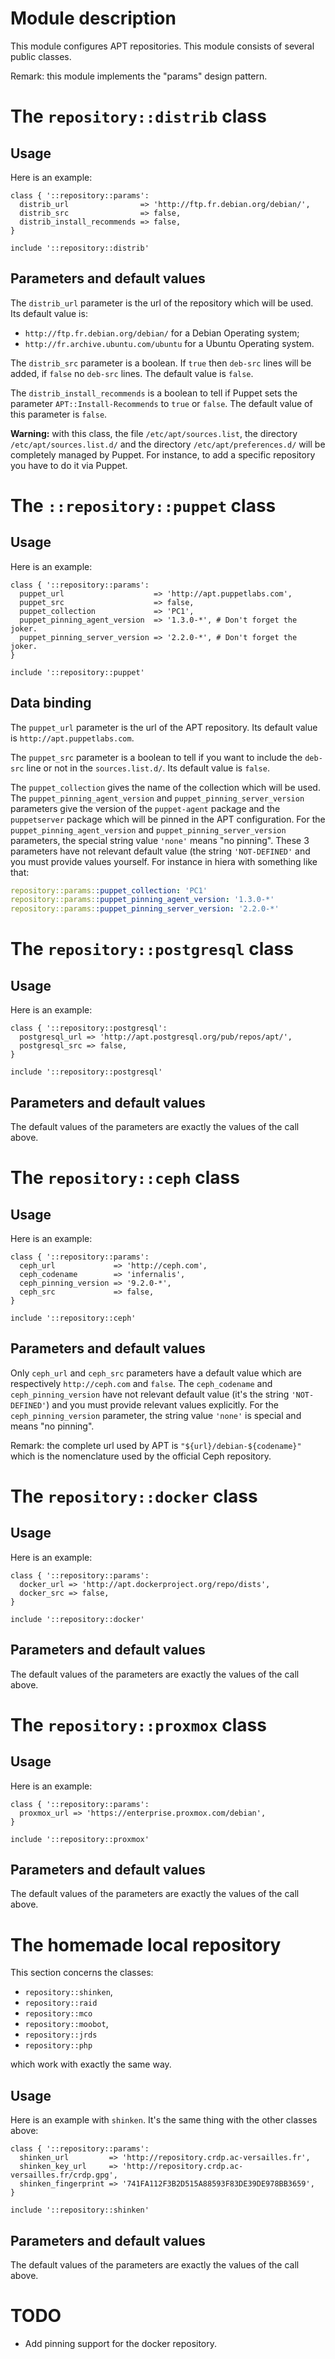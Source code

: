 # Module description

This module configures APT repositories. This module
consists of several public classes.

Remark: this module implements the "params" design pattern.


# The `repository::distrib` class

## Usage

Here is an example:

```puppet
class { '::repository::params':
  distrib_url                => 'http://ftp.fr.debian.org/debian/',
  distrib_src                => false,
  distrib_install_recommends => false,
}

include '::repository::distrib'
```

## Parameters and default values

The `distrib_url` parameter is the url of the repository which will be used.
Its default value is:

* `http://ftp.fr.debian.org/debian/` for a Debian Operating system;
* `http://fr.archive.ubuntu.com/ubuntu` for a Ubuntu Operating system.

The `distrib_src` parameter is a boolean. If `true` then `deb-src`
lines will be added, if `false` no `deb-src` lines. The
default value is `false`.

The `distrib_install_recommends` is a boolean to tell if Puppet
sets the parameter `APT::Install-Recommends` to `true`
or `false`. The default value of this parameter is `false`.

**Warning:** with this class, the file `/etc/apt/sources.list`,
the directory `/etc/apt/sources.list.d/` and the directory
`/etc/apt/preferences.d/` will be completely managed by Puppet.
For instance, to add a specific repository you have to do it
via Puppet.


# The `::repository::puppet` class

## Usage

Here is an example:

```puppet
class { '::repository::params':
  puppet_url                    => 'http://apt.puppetlabs.com',
  puppet_src                    => false,
  puppet_collection             => 'PC1',
  puppet_pinning_agent_version  => '1.3.0-*', # Don't forget the joker.
  puppet_pinning_server_version => '2.2.0-*', # Don't forget the joker.
}

include '::repository::puppet'
```

## Data binding

The `puppet_url` parameter is the url of the APT repository.
Its default value is `http://apt.puppetlabs.com`.

The `puppet_src` parameter is a boolean to tell if you
want to include the `deb-src` line or not in the
`sources.list.d/`. Its default value is `false`.

The `puppet_collection` gives the name of the collection
which will be used. The `puppet_pinning_agent_version` and
`puppet_pinning_server_version` parameters give the version
of the `puppet-agent` package and the `puppetserver` package
which will be pinned in the APT configuration. For the
`puppet_pinning_agent_version` and
`puppet_pinning_server_version` parameters, the special
string value `'none'` means "no pinning". These 3 parameters
have not relevant default value (the string `'NOT-DEFINED'`
and you must provide values yourself. For instance in hiera
with something like that:

```yaml
repository::params::puppet_collection: 'PC1'
repository::params::puppet_pinning_agent_version: '1.3.0-*'
repository::params::puppet_pinning_server_version: '2.2.0-*'
```




# The `repository::postgresql` class

## Usage

Here is an example:

```puppet
class { '::repository::postgresql':
  postgresql_url => 'http://apt.postgresql.org/pub/repos/apt/',
  postgresql_src => false,
}

include '::repository::postgresql'
```

## Parameters and default values

The default values of the parameters are exactly
the values of the call above.




# The `repository::ceph` class

## Usage

Here is an example:

```puppet
class { '::repository::params':
  ceph_url             => 'http://ceph.com',
  ceph_codename        => 'infernalis',
  ceph_pinning_version => '9.2.0-*',
  ceph_src             => false,
}

include '::repository::ceph'
```

## Parameters and default values

Only `ceph_url` and `ceph_src` parameters have a default
value which are respectively `http://ceph.com` and `false`.
The `ceph_codename` and `ceph_pinning_version` have not
relevant default value (it's the string `'NOT-DEFINED'`) and
you must provide relevant values explicitly. For the
`ceph_pinning_version` parameter, the string value `'none'`
is special and means "no pinning".

Remark: the complete url used by APT is
`"${url}/debian-${codename}"` which is the nomenclature used
by the official Ceph repository.




# The `repository::docker` class

## Usage

Here is an example:

```puppet
class { '::repository::params':
  docker_url => 'http://apt.dockerproject.org/repo/dists',
  docker_src => false,
}

include '::repository::docker'
```

## Parameters and default values

The default values of the parameters are exactly
the values of the call above.




# The `repository::proxmox` class

## Usage

Here is an example:

```puppet
class { '::repository::params':
  proxmox_url => 'https://enterprise.proxmox.com/debian',
}

include '::repository::proxmox'
```

## Parameters and default values

The default values of the parameters are exactly
the values of the call above.




# The homemade local repository

This section concerns the classes:

- `repository::shinken`,
- `repository::raid`
- `repository::mco`
- `repository::moobot`,
- `repository::jrds`
- `repository::php`

which work with exactly the same way.

## Usage

Here is an example with `shinken`. It's the same thing with
the other classes above:

```puppet
class { '::repository::params':
  shinken_url         => 'http://repository.crdp.ac-versailles.fr',
  shinken_key_url     => 'http://repository.crdp.ac-versailles.fr/crdp.gpg',
  shinken_fingerprint => '741FA112F3B2D515A88593F83DE39DE978BB3659',
}

include '::repository::shinken'
```

## Parameters and default values

The default values of the parameters are exactly
the values of the call above.




# TODO

* Add pinning support for the docker repository.


